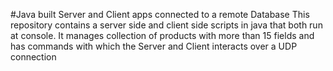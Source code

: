 #Java built Server and Client apps connected to a remote Database
This repository contains a server side and client side scripts in java that both run at console. It manages collection of products with more than 15 fields and has commands with which the Server and Client interacts over a UDP connection
